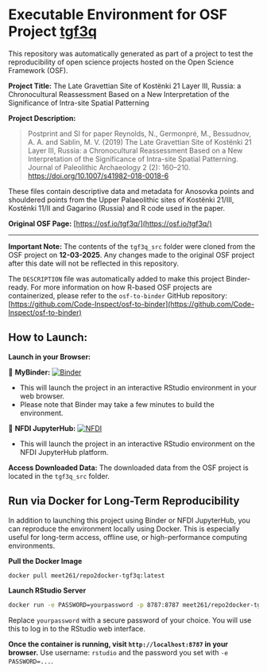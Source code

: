 # Executable Environment for OSF Project [tgf3q](https://osf.io/tgf3q/)

This repository was automatically generated as part of a project to test the reproducibility of open science projects hosted on the Open Science Framework (OSF).

**Project Title:** The Late Gravettian Site of Kostënki 21 Layer III, Russia: a Chronocultural Reassessment Based on a New Interpretation of the Significance of Intra-site Spatial Patterning

**Project Description:**
> Postprint and SI for paper Reynolds, N., Germonpré, M., Bessudnov, A. A. and Sablin, M. V. (2019) The Late Gravettian Site of Kostënki 21 Layer III, Russia: a Chronocultural Reassessment Based on a New Interpretation of the Significance of Intra-site Spatial Patterning. Journal of Paleolithic Archaeology 2 (2): 160–210. https://doi.org/10.1007/s41982-018-0018-6

These files contain descriptive data and metadata for Anosovka points and shouldered points from the Upper Palaeolithic sites of Kostënki 21/III, Kostënki 11/II and Gagarino (Russia) and R code used in the paper.

**Original OSF Page:** [https://osf.io/tgf3q/](https://osf.io/tgf3q/)

---

**Important Note:** The contents of the `tgf3q_src` folder were cloned from the OSF project on **12-03-2025**. Any changes made to the original OSF project after this date will not be reflected in this repository.

The `DESCRIPTION` file was automatically added to make this project Binder-ready. For more information on how R-based OSF projects are containerized, please refer to the `osf-to-binder` GitHub repository: [https://github.com/Code-Inspect/osf-to-binder](https://github.com/Code-Inspect/osf-to-binder)

## How to Launch:

**Launch in your Browser:**

🚀 **MyBinder:** [![Binder](https://mybinder.org/badge_logo.svg)](https://mybinder.org/v2/gh/code-inspect-binder/osf_tgf3q/HEAD?urlpath=rstudio)

   * This will launch the project in an interactive RStudio environment in your web browser.
   * Please note that Binder may take a few minutes to build the environment.

🚀 **NFDI JupyterHub:** [![NFDI](https://nfdi-jupyter.de/images/nfdi_badge.svg)](https://hub.nfdi-jupyter.de/r2d/gh/code-inspect-binder/osf_tgf3q/HEAD?urlpath=rstudio)

   * This will launch the project in an interactive RStudio environment on the NFDI JupyterHub platform.

**Access Downloaded Data:**
The downloaded data from the OSF project is located in the `tgf3q_src` folder.

## Run via Docker for Long-Term Reproducibility

In addition to launching this project using Binder or NFDI JupyterHub, you can reproduce the environment locally using Docker. This is especially useful for long-term access, offline use, or high-performance computing environments.

**Pull the Docker Image**

```bash
docker pull meet261/repo2docker-tgf3q:latest
```

**Launch RStudio Server**

```bash
docker run -e PASSWORD=yourpassword -p 8787:8787 meet261/repo2docker-tgf3q
```
Replace `yourpassword` with a secure password of your choice. You will use this to log in to the RStudio web interface.

**Once the container is running, visit `http://localhost:8787` in your browser.**
Use username: `rstudio` and the password you set with `-e PASSWORD=...`.
